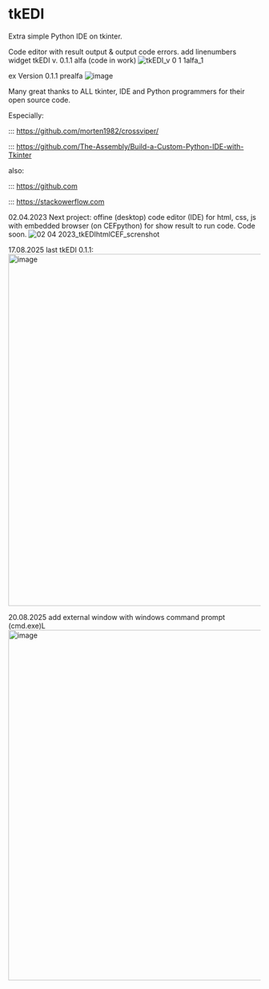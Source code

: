 # tkEDI

Extra simple Python IDE on tkinter.

Code editor with result output &amp; output code errors.
add linenumbers widget tkEDI v. 0.1.1 alfa (code in work)
![tkEDI_v 0 1 1alfa_1](https://user-images.githubusercontent.com/98592440/213202218-8916e8e0-c3ac-43f8-9e7a-03ddb3d2f2a0.jpg)

ex Version 0.1.1 prealfa
![image](https://user-images.githubusercontent.com/98592440/212129221-f777fc08-97d6-4c29-b093-588f4a09294b.png)

Many great thanks to ALL tkinter, IDE and Python programmers for their open source code. 

Especially:

::: https://github.com/morten1982/crossviper/

::: https://github.com/The-Assembly/Build-a-Custom-Python-IDE-with-Tkinter

also:

::: https://github.com

::: https://stackowerflow.com

02.04.2023 Next project: offine (desktop) code editor (IDE) for html, css, js with embedded browser (on CEFpython) for show result to run code. Code soon.
![02 04 2023_tkEDIhtmlCEF_screnshot](https://user-images.githubusercontent.com/98592440/229360518-124cc813-6096-4cdf-8ea9-12286ed321bf.jpg)

17.08.2025 last tkEDI 0.1.1:
<img width="801" height="702" alt="image" src="https://github.com/user-attachments/assets/7b072e88-fbe6-427a-a904-7da47161acfb" />

20.08.2025 add external window with windows command prompt (cmd.exe)L
<img width="1249" height="699" alt="image" src="https://github.com/user-attachments/assets/eb905fc9-4bf1-4021-a29b-1f04984b9fd7" />

